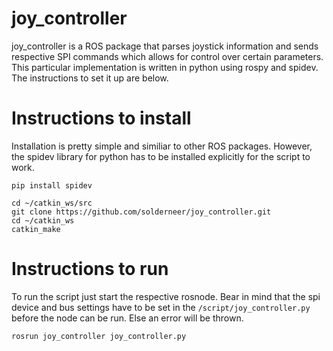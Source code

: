 # joy_controller

joy_controller is a ROS package that parses joystick information and sends respective SPI commands which allows for control over certain parameters. This particular implementation is written in python using rospy and spidev. The instructions to set it up are below.

# Instructions to install
Installation is pretty simple and similiar to other ROS packages. However, the spidev library for python has to be installed explicitly for the script to work.
```
pip install spidev

cd ~/catkin_ws/src
git clone https://github.com/solderneer/joy_controller.git
cd ~/catkin_ws
catkin_make
```
# Instructions to run
To run the script just start the respective rosnode. Bear in mind that the spi device and bus settings have to be set in the `/script/joy_controller.py` before the node can be run. Else an error will be thrown.

 ```
 rosrun joy_controller joy_controller.py
 ```

